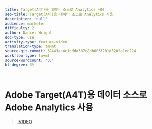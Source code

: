 ```yaml
---
title: Target(A4T)용 데이터 소스로 Analytics 사용
seo-title: Target(A4T)용 데이터 소스로 Analytics 사용
description: 'null'
audience: marketer
difficulty: 2
author: Daniel Wright
doc-type: use
activity-type: feature-video
translation-type: tm+mt
source-git-commit: 37443ae4c1cdda387c8db0053201d520fa1ec224
workflow-type: tm+mt
source-wordcount: '33'
ht-degree: 3%

---
```



# Adobe Target(A4T)용 데이터 소스로 Adobe Analytics 사용

>[!VIDEO](https://video.tv.adobe.com/v/17384/?quality=12)
